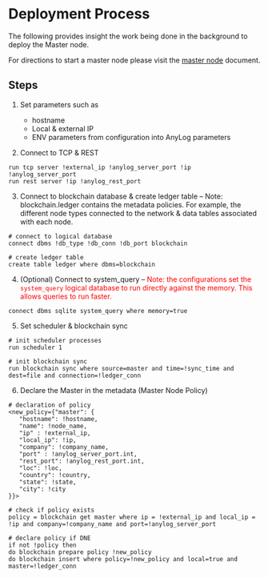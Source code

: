 # Deployment Process
The following provides insight the work being done in the background to deploy the Master node. 

For directions to start a master node please visit the [master node](master_node.md) document.

## Steps
1. Set parameters such as 
   * hostname 
   * Local & external IP 
   * ENV parameters from configuration into AnyLog parameters

   
2. Connect to TCP & REST 
```anylog
run tcp server !external_ip !anylog_server_port !ip !anylog_server_port
run rest server !ip !anylog_rest_port
```

3. Connect to blockchain database & create ledger table – Note: blockchain.ledger contains the metadata policies. 
For example, the different node types connected to the network & data tables associated with each node.
```anylog
# connect to logical database 
connect dbms !db_type !db_conn !db_port blockchain

# create ledger table  
create table ledger where dbms=blockchain
```

4. (Optional) Connect to system_query – <font color="red">Note: the configurations set the `system_query` logical 
database to run directly against the memory. This allows queries to run faster.</font> 
```anylog
connect dbms sqlite system_query where memory=true
```

5. Set scheduler & blockchain sync
```anylog
# init scheduler processes 
run scheduler 1 

# init blockchain sync
run blockchain sync where source=master and time=!sync_time and dest=file and connection=!ledger_conn
```

6. Declare the Master in the metadata (Master Node Policy)
```anylog
# declaration of policy
<new_policy={"master": {
   "hostname": !hostname, 
   "name": !node_name, 
   "ip" : !external_ip, 
   "local_ip": !ip, 
   "company": !company_name, 
   "port" : !anylog_server_port.int, 
   "rest_port": !anylog_rest_port.int, 
   "loc": !loc,
   "country": !country,
   "state": !state, 
   "city": !city
}}>

# check if policy exists  
policy = blockchain get master where ip = !external_ip and local_ip = !ip and company=!company_name and port=!anylog_server_port 

# declare policy if DNE
if not !policy then 
do blockchain prepare policy !new_policy
do blockchain insert where policy=!new_policy and local=true and master=!ledger_conn
```
